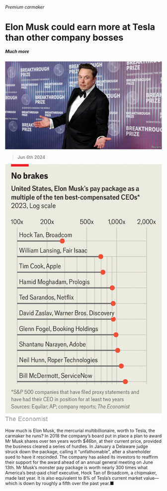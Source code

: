 ###### Premium carmaker

# Elon Musk could earn more at Tesla than other company bosses 

##### Much more 

![image](images/20240608_WBP501.jpg) 

> Jun 6th 2024 

![image](images/20240608_WBC240.png) 


How much is Elon Musk, the mercurial multibillionaire, worth to Tesla, the carmaker he runs? In 2018 the company’s board put in place a plan to award Mr Musk shares over ten years worth $46bn, at their current price, provided the business cleared a series of hurdles. In January a Delaware judge struck down the package, calling it “unfathomable”, after a shareholder sued to have it rescinded. The company has asked its investors to reaffirm their support for the award ahead of an annual general meeting on June 13th. Mr Musk’s monster pay package is worth nearly 300 times what America’s best-paid chief executive, Hock Tan of Broadcom, a chipmaker, made last year. It is also equivalent to 8% of Tesla’s current market value—which is down by roughly a fifth over the past year.■

